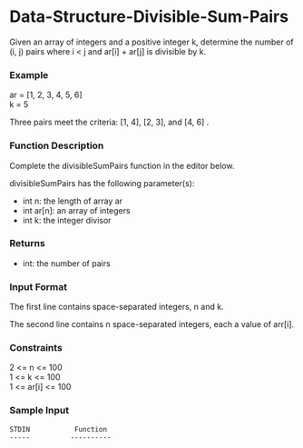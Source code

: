 # Data-Structure-Divisible-Sum-Pairs

Given an array of integers and a positive integer k, determine the number of (i, j) pairs where i < j  and ar[i]  + ar[j] is divisible by k.

### Example
ar = [1, 2, 3, 4, 5, 6]\
k = 5

Three pairs meet the criteria: [1, 4], [2, 3],  and [4, 6] .

### Function Description

Complete the divisibleSumPairs function in the editor below.

divisibleSumPairs has the following parameter(s):

* int n: the length of array ar
* int ar[n]: an array of integers
* int k: the integer divisor

### Returns

- int: the number of pairs

### Input Format

The first line contains  space-separated integers, n and k.

The second line contains n space-separated integers, each a value of arr[i].

### Constraints

2 <= n <= 100\
1 <= k <= 100\
1 <= ar[i] <= 100

### Sample Input

```
STDIN           Function
-----          ----------

```






